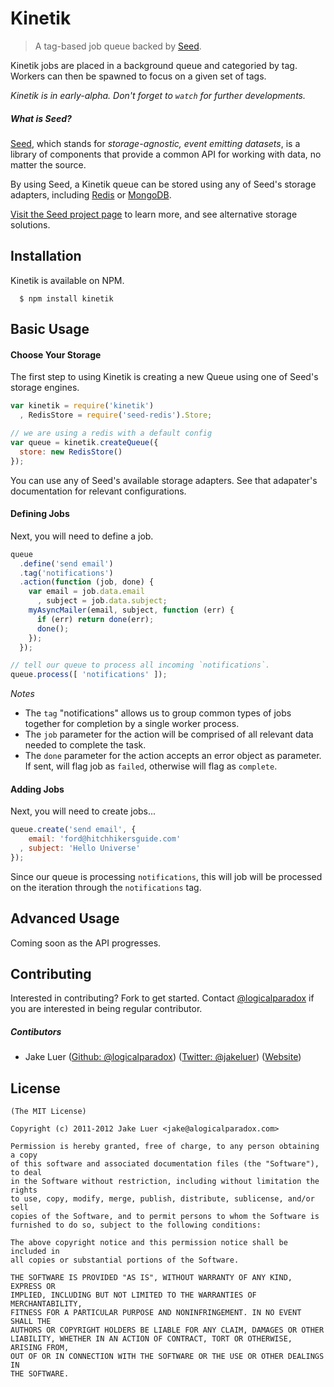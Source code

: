 # Kinetik

> A tag-based job queue backed by [Seed](http://github.com/qualiancy/seed).

Kinetik jobs are placed in a background queue and categoried by tag. Workers can then be spawned to focus
on a given set of tags. 

*Kinetik is in early-alpha. Don't forget to `watch` for further developments.*

##### What is Seed?

[Seed](http://github.com/qualiancy/seed), which stands for _storage-agnostic, event emitting datasets_, 
is a library of components that provide a common API for working with data, no matter the source. 

By using Seed, a Kinetik queue can be stored using any of Seed's storage adapters, including
[Redis](https://github.com/qualiancy/seed-redis) or [MongoDB](https://github.com/qualiancy/seed-mongodb).

[Visit the Seed project page](http://github.com/qualiancy/seed) to learn more, and see alternative storage solutions.

## Installation

Kinetik is available on NPM.

      $ npm install kinetik

## Basic Usage

#### Choose Your Storage

The first step to using Kinetik is creating a new Queue using one of Seed's storage engines.

```js
var kinetik = require('kinetik')
  , RedisStore = require('seed-redis').Store;

// we are using a redis with a default config
var queue = kinetik.createQueue({
  store: new RedisStore()
});
```

You can use any of Seed's available storage adapters. See that adapater's documentation for relevant configurations.

#### Defining Jobs

Next, you will need to define a job.

```js
queue
  .define('send email')
  .tag('notifications')
  .action(function (job, done) {
    var email = job.data.email
      , subject = job.data.subject;
    myAsyncMailer(email, subject, function (err) {
      if (err) return done(err);
      done();
    });
  });

// tell our queue to process all incoming `notifications`.
queue.process([ 'notifications' ]);
```

*Notes*

* The `tag` "notifications" allows us to group common types of jobs together for completion by a single worker process.
* The `job` parameter for the action will be comprised of all relevant data needed to complete the task.
* The `done` parameter for the action accepts an error object as parameter. If sent, will flag job as `failed`, otherwise will flag as `complete`.

#### Adding Jobs

Next, you will need to create jobs...

```js
queue.create('send email', {
    email: 'ford@hitchhikersguide.com'
  , subject: 'Hello Universe'
});
```
Since our queue is processing `notifications`, this will job will be processed on the iteration through the `notifications` tag.

## Advanced Usage

Coming soon as the API progresses.

## Contributing

Interested in contributing? Fork to get started. Contact [@logicalparadox](http://github.com/logicalparadox) 
if you are interested in being regular contributor.

##### Contibutors 

* Jake Luer ([Github: @logicalparadox](http://github.com/logicalparadox)) ([Twitter: @jakeluer](http://twitter.com/jakeluer)) ([Website](http://alogicalparadox.com))

## License

    (The MIT License)

    Copyright (c) 2011-2012 Jake Luer <jake@alogicalparadox.com>

    Permission is hereby granted, free of charge, to any person obtaining a copy
    of this software and associated documentation files (the "Software"), to deal
    in the Software without restriction, including without limitation the rights
    to use, copy, modify, merge, publish, distribute, sublicense, and/or sell
    copies of the Software, and to permit persons to whom the Software is
    furnished to do so, subject to the following conditions:

    The above copyright notice and this permission notice shall be included in
    all copies or substantial portions of the Software.

    THE SOFTWARE IS PROVIDED "AS IS", WITHOUT WARRANTY OF ANY KIND, EXPRESS OR
    IMPLIED, INCLUDING BUT NOT LIMITED TO THE WARRANTIES OF MERCHANTABILITY,
    FITNESS FOR A PARTICULAR PURPOSE AND NONINFRINGEMENT. IN NO EVENT SHALL THE
    AUTHORS OR COPYRIGHT HOLDERS BE LIABLE FOR ANY CLAIM, DAMAGES OR OTHER
    LIABILITY, WHETHER IN AN ACTION OF CONTRACT, TORT OR OTHERWISE, ARISING FROM,
    OUT OF OR IN CONNECTION WITH THE SOFTWARE OR THE USE OR OTHER DEALINGS IN
    THE SOFTWARE.
